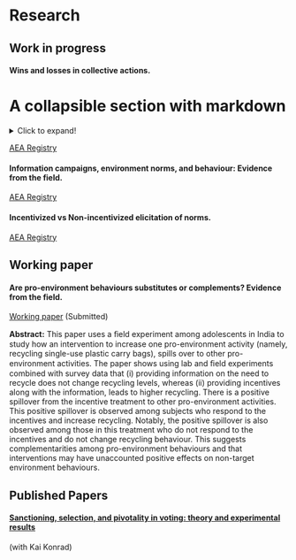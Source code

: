 # Research

## Work in progress

#### Wins and losses in collective actions. 

# A collapsible section with markdown
<details>
  <summary>Click to expand!</summary>
  
  ## Heading
  1. A numbered
  2. list
     * With some
     * Sub bullets
</details>


[AEA Registry](https://www.socialscienceregistry.org/trials/7474) 

#### Information campaigns, environment norms, and behaviour: Evidence from the field.

[AEA Registry](https://www.socialscienceregistry.org/trials/7439) 

#### Incentivized vs Non-incentivized elicitation of norms.
  
[AEA Registry]() 

## Working paper

#### Are pro-environment behaviours substitutes or complements? Evidence from the field.

[Working paper](https://papers.ssrn.com/sol3/papers.cfm?abstract_id=3799970) (Submitted)

**Abstract:** This paper uses a ﬁeld experiment among adolescents in India to study how an intervention to increase one pro-environment activity (namely, recycling single-use plastic carry bags), spills over to other pro-environment activities. The paper shows using lab and ﬁeld experiments combined with survey data that (i) providing information on the need to recycle does not change recycling levels, whereas (ii) providing incentives along with the information, leads to higher recycling. There is a positive spillover from the incentive treatment to other pro-environment activities. This positive spillover is observed among subjects who respond to the incentives and increase recycling. Notably, the positive spillover is also observed among those in this treatment who do not respond to the incentives and do not change recycling behaviour. This suggests complementarities among pro-environment behaviours and that interventions may have unaccounted positive effects on non-target environment behaviours.

## Published Papers

#### [Sanctioning, selection, and pivotality in voting: theory and experimental results](https://link.springer.com/article/10.1007/s10602-019-09284-4) 

(with Kai Konrad)
